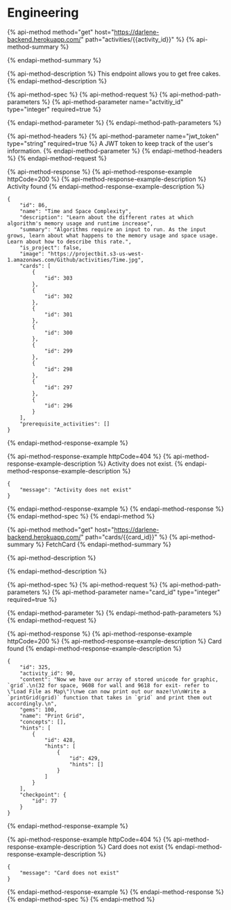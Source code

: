 # Engineering

{% api-method method="get" host="https://darlene-backend.herokuapp.com/" path="activities/{{activity\_id}}" %}
{% api-method-summary %}

{% endapi-method-summary %}

{% api-method-description %}
This endpoint allows you to get free cakes.
{% endapi-method-description %}

{% api-method-spec %}
{% api-method-request %}
{% api-method-path-parameters %}
{% api-method-parameter name="actvitiy\_id" type="integer" required=true %}

{% endapi-method-parameter %}
{% endapi-method-path-parameters %}

{% api-method-headers %}
{% api-method-parameter name="jwt\_token" type="string" required=true %}
A JWT token to keep track of the user's information.
{% endapi-method-parameter %}
{% endapi-method-headers %}
{% endapi-method-request %}

{% api-method-response %}
{% api-method-response-example httpCode=200 %}
{% api-method-response-example-description %}
Activity found
{% endapi-method-response-example-description %}

```text
{
    "id": 86,
    "name": "Time and Space Complexity",
    "description": "Learn about the different rates at which algorithm's memory usage and runtime increase",
    "summary": "Algorithms require an input to run. As the input grows, learn about what happens to the memory usage and space usage. Learn about how to describe this rate.",
    "is_project": false,
    "image": "https://projectbit.s3-us-west-1.amazonaws.com/Github/activities/Time.jpg",
    "cards": [
        {
            "id": 303
        },
        {
            "id": 302
        },
        {
            "id": 301
        },
        {
            "id": 300
        },
        {
            "id": 299
        },
        {
            "id": 298
        },
        {
            "id": 297
        },
        {
            "id": 296
        }
    ],
    "prerequisite_activities": []
}
```
{% endapi-method-response-example %}

{% api-method-response-example httpCode=404 %}
{% api-method-response-example-description %}
Activity does not exist.
{% endapi-method-response-example-description %}

```text
{
    "message": "Activity does not exist"
}
```
{% endapi-method-response-example %}
{% endapi-method-response %}
{% endapi-method-spec %}
{% endapi-method %}

{% api-method method="get" host="https://darlene-backend.herokuapp.com/" path="cards/{{card\_id}}" %}
{% api-method-summary %}
FetchCard
{% endapi-method-summary %}

{% api-method-description %}

{% endapi-method-description %}

{% api-method-spec %}
{% api-method-request %}
{% api-method-path-parameters %}
{% api-method-parameter name="card\_id" type="integer" required=true %}

{% endapi-method-parameter %}
{% endapi-method-path-parameters %}
{% endapi-method-request %}

{% api-method-response %}
{% api-method-response-example httpCode=200 %}
{% api-method-response-example-description %}
Card found
{% endapi-method-response-example-description %}

```text
{
    "id": 325,
    "activity_id": 90,
    "content": "Now we have our array of stored unicode for graphic, `grid`.\n(32 for space, 9608 for wall and 9618 for exit- refer to \"Load File as Map\")\nwe can now print out our maze!\n\nWrite a `printGrid(grid)` function that takes in `grid` and print them out accordingly.\n",
    "gems": 100,
    "name": "Print Grid",
    "concepts": [],
    "hints": [
        {
            "id": 428,
            "hints": [
                {
                    "id": 429,
                    "hints": []
                }
            ]
        }
    ],
    "checkpoint": {
        "id": 77
    }
}
```
{% endapi-method-response-example %}

{% api-method-response-example httpCode=404 %}
{% api-method-response-example-description %}
Card does not exist
{% endapi-method-response-example-description %}

```text
{
    "message": "Card does not exist"
}
```
{% endapi-method-response-example %}
{% endapi-method-response %}
{% endapi-method-spec %}
{% endapi-method %}

